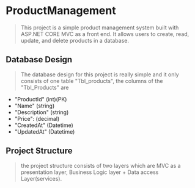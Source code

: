 # ProductManagement

> This project is a simple product management system built with ASP.NET CORE MVC as a front end. It allows users to create, read, update, and delete products in a database.

## Database Design

> The database design for this project is really simple and it only consists of one table "Tbl_products",
the columns of the "Tbl_Products" are 
- "ProductId" (int)(PK)
- "Name" (string)
- "Description" (string)
- "Price": (decimal)
- "CreatedAt" (Datetime)
- "UpdatedAt" (Datetime)

## Project Structure

> the project structure consists of two layers which are MVC as a presentation layer, Business Logic layer + Data access Layer(services).

